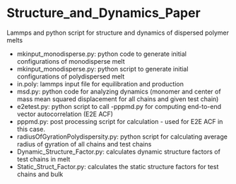 # Structure_and_Dynamics_Paper
Lammps and python script for structure and dynamics of dispersed polymer melts


- mkinput_monodisperse.py: python code to generate initial configurations of monodisperse melt
- mkinput_monodisperse.py: python script to generate initial configurations of polydispersed melt
- in.poly: lammps input file for equilibration and production
- msd.py: python code for analyzing dynamics (monomer and center of mass mean squared displacement for all chains and given test chain)
- e2etest.py: python script to call -pppmd.py for computing end-to-end vector autocorrelation (E2E ACF)
- pppmd.py: post processing script for calculation - used for E2E ACF in this case.
- radiusOfGyrationPolydispersity.py: python script for calculating average radius of gyration of all chains and test chains
- Dynamic_Structure_Factor.py: calculates dynamic structure factors of test chains in melt
- Static_Struct_Factor.py: calculates the static structure factors for test chains and bulk
